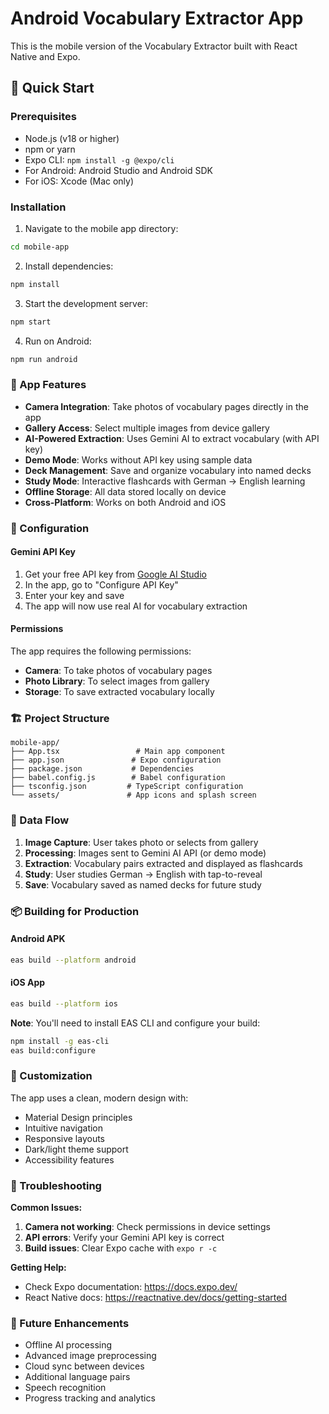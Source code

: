 # Android Vocabulary Extractor App

This is the mobile version of the Vocabulary Extractor built with React Native and Expo.

## 🚀 Quick Start

### Prerequisites
- Node.js (v18 or higher)
- npm or yarn
- Expo CLI: `npm install -g @expo/cli`
- For Android: Android Studio and Android SDK
- For iOS: Xcode (Mac only)

### Installation

1. Navigate to the mobile app directory:
```bash
cd mobile-app
```

2. Install dependencies:
```bash
npm install
```

3. Start the development server:
```bash
npm start
```

4. Run on Android:
```bash
npm run android
```

### 📱 App Features

- **Camera Integration**: Take photos of vocabulary pages directly in the app
- **Gallery Access**: Select multiple images from device gallery
- **AI-Powered Extraction**: Uses Gemini AI to extract vocabulary (with API key)
- **Demo Mode**: Works without API key using sample data
- **Deck Management**: Save and organize vocabulary into named decks
- **Study Mode**: Interactive flashcards with German → English learning
- **Offline Storage**: All data stored locally on device
- **Cross-Platform**: Works on both Android and iOS

### 🔧 Configuration

#### Gemini API Key
1. Get your free API key from [Google AI Studio](https://makersuite.google.com/app/apikey)
2. In the app, go to "Configure API Key"
3. Enter your key and save
4. The app will now use real AI for vocabulary extraction

#### Permissions
The app requires the following permissions:
- **Camera**: To take photos of vocabulary pages
- **Photo Library**: To select images from gallery
- **Storage**: To save extracted vocabulary locally

### 🏗️ Project Structure

```
mobile-app/
├── App.tsx                 # Main app component
├── app.json               # Expo configuration
├── package.json           # Dependencies
├── babel.config.js        # Babel configuration
├── tsconfig.json         # TypeScript configuration
└── assets/               # App icons and splash screen
```

### 🔄 Data Flow

1. **Image Capture**: User takes photo or selects from gallery
2. **Processing**: Images sent to Gemini AI API (or demo mode)
3. **Extraction**: Vocabulary pairs extracted and displayed as flashcards
4. **Study**: User studies German → English with tap-to-reveal
5. **Save**: Vocabulary saved as named decks for future study

### 📦 Building for Production

#### Android APK
```bash
eas build --platform android
```

#### iOS App
```bash
eas build --platform ios
```

**Note**: You'll need to install EAS CLI and configure your build:
```bash
npm install -g eas-cli
eas build:configure
```

### 🎨 Customization

The app uses a clean, modern design with:
- Material Design principles
- Intuitive navigation
- Responsive layouts
- Dark/light theme support
- Accessibility features

### 🐛 Troubleshooting

**Common Issues:**

1. **Camera not working**: Check permissions in device settings
2. **API errors**: Verify your Gemini API key is correct
3. **Build issues**: Clear Expo cache with `expo r -c`

**Getting Help:**
- Check Expo documentation: https://docs.expo.dev/
- React Native docs: https://reactnative.dev/docs/getting-started

### 🌟 Future Enhancements

- Offline AI processing
- Advanced image preprocessing
- Cloud sync between devices
- Additional language pairs
- Speech recognition
- Progress tracking and analytics